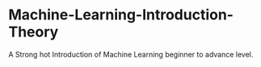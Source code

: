# Machine-Learning-Introduction-Theory
A Strong  hot Introduction of Machine Learning beginner to advance level.
